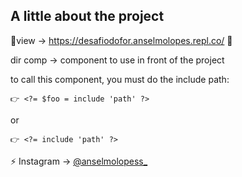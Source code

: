 ## A little about the project

👀view -> https://desafiodofor.anselmolopes.repl.co/ 🤪

dir comp -> component to use in front of the project

  to call this component, you must do the include path:

    👉 <?= $foo = include 'path' ?>
  
  or

    👉 <?= include 'path' ?>

⚡ Instagram -> [@anselmolopess_](https://www.instagram.com/anselmolopess_/)
